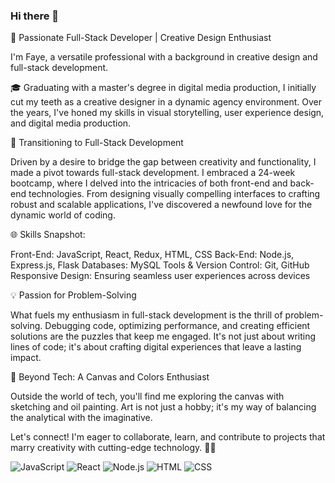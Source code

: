 ### Hi there 👋

<!--
**feichen0826/feichen0826** is a ✨ _special_ ✨ repository because its `README.md` (this file) appears on your GitHub profile.

Here are some ideas to get you started:

- 🔭 I’m currently working on ...
- 🌱 I’m currently learning ...
- 👯 I’m looking to collaborate on ...
- 🤔 I’m looking for help with ...
- 💬 Ask me about ...
- 📫 How to reach me: ...
- 😄 Pronouns: ...
- ⚡ Fun fact: ...
-->🚀 Passionate Full-Stack Developer | Creative Design Enthusiast

I'm Faye, a versatile professional with a background in creative design and full-stack development.

🎓 Graduating with a master's degree in digital media production, I initially cut my teeth as a creative designer in a dynamic agency environment. Over the years, I've honed my skills in visual storytelling, user experience design, and digital media production.

🚀 Transitioning to Full-Stack Development

Driven by a desire to bridge the gap between creativity and functionality, I made a pivot towards full-stack development. I embraced a 24-week bootcamp, where I delved into the intricacies of both front-end and back-end technologies. From designing visually compelling interfaces to crafting robust and scalable applications, I've discovered a newfound love for the dynamic world of coding.

🌐 Skills Snapshot:

Front-End: JavaScript, React, Redux, HTML, CSS
Back-End: Node.js, Express.js, Flask
Databases: MySQL
Tools & Version Control: Git, GitHub
Responsive Design: Ensuring seamless user experiences across devices

💡 Passion for Problem-Solving

What fuels my enthusiasm in full-stack development is the thrill of problem-solving. Debugging code, optimizing performance, and creating efficient solutions are the puzzles that keep me engaged. It's not just about writing lines of code; it's about crafting digital experiences that leave a lasting impact.

🌈 Beyond Tech: A Canvas and Colors Enthusiast

Outside the world of tech, you'll find me exploring the canvas with sketching and oil painting. Art is not just a hobby; it's my way of balancing the analytical with the imaginative.

Let's connect! I'm eager to collaborate, learn, and contribute to projects that marry creativity with cutting-edge technology. 🚀✨

![JavaScript](https://img.shields.io/badge/-JavaScript-F7DF1E?style=flat-square&logo=javascript&logoColor=black)
![React](https://img.shields.io/badge/-React-61DAFB?style=flat-square&logo=react&logoColor=black)
![Node.js](https://img.shields.io/badge/-Node.js-339933?style=flat-square&logo=node.js&logoColor=white)
![HTML](https://img.shields.io/badge/-HTML-E34F26?style=flat-square&logo=html5&logoColor=white)
![CSS](https://img.shields.io/badge/-CSS-1572B6?style=flat-square&logo=css3&logoColor=white)

